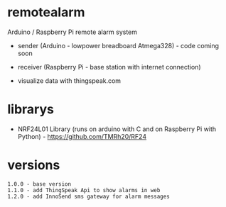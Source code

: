 # remotealarm

Arduino / Raspberry Pi remote alarm system

* sender (Arduino - lowpower breadboard Atmega328) - code coming soon
* receiver (Raspberry Pi - base station with internet connection)

* visualize data with thingspeak.com

# librarys

* NRF24L01 Library (runs on arduino with C and on Raspberry Pi with Python) - https://github.com/TMRh20/RF24

# versions

    1.0.0 - base version
    1.1.0 - add ThingSpeak Api to show alarms in web
    1.2.0 - add InnoSend sms gateway for alarm messages